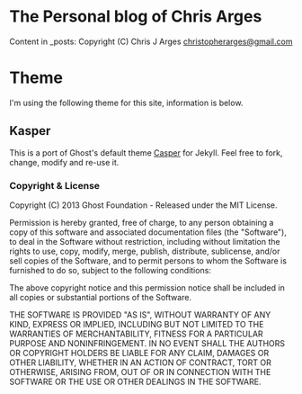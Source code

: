 # The Personal blog of Chris Arges

Content in _posts:
Copyright (C) Chris J Arges <christopherarges@gmail.com>

# Theme

I'm using the following theme for this site, information is below.

## Kasper

This is a port of Ghost's default theme
[Casper](https://github.com/tryghost/casper) for Jekyll.  Feel free to fork,
change, modify and re-use it.

### Copyright & License

Copyright (C) 2013 Ghost Foundation - Released under the MIT License.

Permission is hereby granted, free of charge, to any person obtaining a copy of
this software and associated documentation files (the "Software"), to deal in
the Software without restriction, including without limitation the rights to
use, copy, modify, merge, publish, distribute, sublicense, and/or sell copies
of the Software, and to permit persons to whom the Software is furnished to do
so, subject to the following conditions:

The above copyright notice and this permission notice shall be included in all
copies or substantial portions of the Software.

THE SOFTWARE IS PROVIDED "AS IS", WITHOUT WARRANTY OF ANY KIND, EXPRESS OR
IMPLIED, INCLUDING BUT NOT LIMITED TO THE WARRANTIES OF MERCHANTABILITY,
FITNESS FOR A PARTICULAR PURPOSE AND NONINFRINGEMENT. IN NO EVENT SHALL THE
AUTHORS OR COPYRIGHT HOLDERS BE LIABLE FOR ANY CLAIM, DAMAGES OR OTHER
LIABILITY, WHETHER IN AN ACTION OF CONTRACT, TORT OR OTHERWISE, ARISING FROM,
OUT OF OR IN CONNECTION WITH THE SOFTWARE OR THE USE OR OTHER DEALINGS IN THE
SOFTWARE.
